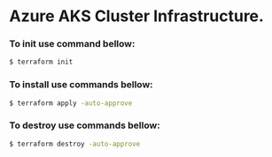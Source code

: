 # Azure AKS Cluster Infrastructure. 

### To init use command bellow:
```sh
$ terraform init
```

### To install use commands bellow:
```sh
$ terraform apply -auto-approve
```

### To destroy use commands bellow:
```sh
$ terraform destroy -auto-approve
```